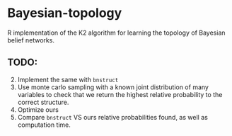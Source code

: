 # Bayesian-topology
R implementation of the K2 algorithm for learning the topology of Bayesian belief networks.

## TODO:
2. Implement the same with ``bnstruct``
3. Use monte carlo sampling with a known joint distribution of many variables to check that we return the highest relative probability to the correct structure.
4. Optimize ours
5. Compare ``bnstruct`` VS ours relative probabilities found, as well as computation time.
